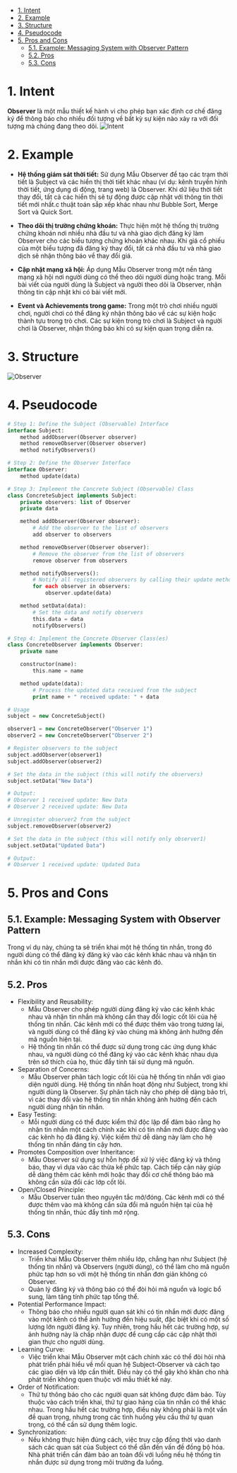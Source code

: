 - [1. Intent](#1-intent)
- [2. Example](#2-example)
- [3. Structure](#3-structure)
- [4. Pseudocode](#4-pseudocode)
- [5. Pros and Cons](#5-pros-and-cons)
  - [5.1. Example: Messaging System with Observer Pattern](#51-example-messaging-system-with-observer-pattern)
  - [5.2. Pros](#52-pros)
  - [5.3. Cons](#53-cons)

# 1. Intent
**Observer** là một mẫu thiết kế hành vi cho phép bạn xác định cơ chế đăng ký để thông báo cho nhiều đối tượng về bất kỳ sự kiện nào xảy ra với đối tượng mà chúng đang theo dõi.
![Intent](image-1.png)

# 2. Example

- **Hệ thống giám sát thời tiết:** Sử dụng Mẫu Observer để tạo các trạm thời tiết là Subject và các hiển thị thời tiết khác nhau (ví dụ: kênh truyền hình thời tiết, ứng dụng di động, trang web) là Observer. Khi dữ liệu thời tiết thay đổi, tất cả các hiển thị sẽ tự động được cập nhật với thông tin thời tiết mới nhất.c thuật toán sắp xếp khác nhau như Bubble Sort, Merge Sort và Quick Sort.

- **Theo dõi thị trường chứng khoán:** Thực hiện một hệ thống thị trường chứng khoán nơi nhiều nhà đầu tư và nhà giao dịch đăng ký làm Observer cho các biểu tượng chứng khoán khác nhau. Khi giá cổ phiếu của một biểu tượng đã đăng ký thay đổi, tất cả nhà đầu tư và nhà giao dịch sẽ nhận thông báo về thay đổi giá.

- **Cập nhật mạng xã hội:** Áp dụng Mẫu Observer trong một nền tảng mạng xã hội nơi người dùng có thể theo dõi người dùng hoặc trang. Mỗi bài viết của người dùng là Subject và người theo dõi là Observer, nhận thông tin cập nhật khi có bài viết mới.

- **Event và Achievements trong game:** Trong một trò chơi nhiều người chơi, người chơi có thể đăng ký nhận thông báo về các sự kiện hoặc thành tựu trong trò chơi. Các sự kiện trong trò chơi là Subject và người chơi là Observer, nhận thông báo khi có sự kiện quan trọng diễn ra.

# 3. Structure
![Observer](image.png)

# 4. Pseudocode
```php
# Step 1: Define the Subject (Observable) Interface
interface Subject:
    method addObserver(Observer observer)
    method removeObserver(Observer observer)
    method notifyObservers()

# Step 2: Define the Observer Interface
interface Observer:
    method update(data)

# Step 3: Implement the Concrete Subject (Observable) Class
class ConcreteSubject implements Subject:
    private observers: list of Observer
    private data

    method addObserver(Observer observer):
        # Add the observer to the list of observers
        add observer to observers

    method removeObserver(Observer observer):
        # Remove the observer from the list of observers
        remove observer from observers

    method notifyObservers():
        # Notify all registered observers by calling their update method
        for each observer in observers:
            observer.update(data)

    method setData(data):
        # Set the data and notify observers
        this.data = data
        notifyObservers()

# Step 4: Implement the Concrete Observer Class(es)
class ConcreteObserver implements Observer:
    private name

    constructor(name):
        this.name = name

    method update(data):
        # Process the updated data received from the subject
        print name + " received update: " + data

# Usage
subject = new ConcreteSubject()

observer1 = new ConcreteObserver("Observer 1")
observer2 = new ConcreteObserver("Observer 2")

# Register observers to the subject
subject.addObserver(observer1)
subject.addObserver(observer2)

# Set the data in the subject (this will notify the observers)
subject.setData("New Data")

# Output:
# Observer 1 received update: New Data
# Observer 2 received update: New Data

# Unregister observer2 from the subject
subject.removeObserver(observer2)

# Set the data in the subject (this will notify only observer1)
subject.setData("Updated Data")

# Output:
# Observer 1 received update: Updated Data

```
# 5. Pros and Cons
## 5.1. Example: Messaging System with Observer Pattern
Trong ví dụ này, chúng ta sẽ triển khai một hệ thống tin nhắn, trong đó người dùng có thể đăng ký đăng ký vào các kênh khác nhau và nhận tin nhắn khi có tin nhắn mới được đăng vào các kênh đó.
## 5.2. Pros
- Flexibility and Reusability:
  - Mẫu Observer cho phép người dùng đăng ký vào các kênh khác nhau và nhận tin nhắn mà không cần thay đổi logic cốt lõi của hệ thống tin nhắn. Các kênh mới có thể được thêm vào trong tương lai, và người dùng có thể đăng ký vào chúng mà không ảnh hưởng đến mã nguồn hiện tại.
  - Hệ thống tin nhắn có thể được sử dụng trong các ứng dụng khác nhau, và người dùng có thể đăng ký vào các kênh khác nhau dựa trên sở thích của họ, thúc đẩy tính tái sử dụng mã nguồn.
- Separation of Concerns:
  -  Mẫu Observer phân tách logic cốt lõi của hệ thống tin nhắn với giao diện người dùng. Hệ thống tin nhắn hoạt động như Subject, trong khi người dùng là Observer. Sự phân tách này cho phép dễ dàng bảo trì, vì các thay đổi vào hệ thống tin nhắn không ảnh hưởng đến cách người dùng nhận tin nhắn.
- Easy Testing:
  - Mỗi người dùng có thể được kiểm thử độc lập để đảm bảo rằng họ nhận tin nhắn một cách chính xác khi có tin nhắn mới được đăng vào các kênh họ đã đăng ký. Việc kiểm thử dễ dàng này làm cho hệ thống tin nhắn đáng tin cậy hơn.
- Promotes Composition over Inheritance:
  - Mẫu Observer sử dụng sự hỗn hợp để xử lý việc đăng ký và thông báo, thay vì dựa vào các thừa kế phức tạp. Cách tiếp cận này giúp dễ dàng thêm các kênh mới hoặc thay đổi cơ chế thông báo mà không cần sửa đổi các lớp cốt lõi.
- Open/Closed Principle:
  - Mẫu Observer tuân theo nguyên tắc mở/đóng. Các kênh mới có thể được thêm vào mà không cần sửa đổi mã nguồn hiện tại của hệ thống tin nhắn, thúc đẩy tính mở rộng.
  
## 5.3. Cons
-  Increased Complexity:
   -  Triển khai Mẫu Observer thêm nhiều lớp, chẳng hạn như Subject (hệ thống tin nhắn) và Observers (người dùng), có thể làm cho mã nguồn phức tạp hơn so với một hệ thống tin nhắn đơn giản không có Observer.
   -  Quản lý đăng ký và thông báo có thể đòi hỏi mã nguồn và logic bổ sung, làm tăng tính phức tạp tổng thể.
-  Potential Performance Impact:
   -  Thông báo cho nhiều người quan sát khi có tin nhắn mới được đăng vào một kênh có thể ảnh hưởng đến hiệu suất, đặc biệt khi có một số lượng lớn người đăng ký. Tuy nhiên, trong hầu hết các trường hợp, sự ảnh hưởng này là chấp nhận được để cung cấp các cập nhật thời gian thực cho người dùng.
-  Learning Curve:
   -  Việc triển khai Mẫu Observer một cách chính xác có thể đòi hỏi nhà phát triển phải hiểu về mối quan hệ Subject-Observer và cách tạo các giao diện và lớp cần thiết. Điều này có thể gây khó khăn cho nhà phát triển không quen thuộc với mẫu thiết kế này.
-  Order of Notification:
   -  Thứ tự thông báo cho các người quan sát không được đảm bảo. Tùy thuộc vào cách triển khai, thứ tự giao hàng của tin nhắn có thể khác nhau. Trong hầu hết các trường hợp, điều này không phải là một vấn đề quan trọng, nhưng trong các tình huống yêu cầu thứ tự quan trọng, có thể cần sử dụng thêm logic.
-  Synchronization:
   -  Nếu không thực hiện đúng cách, việc truy cập đồng thời vào danh sách các quan sát của Subject có thể dẫn đến vấn đề đồng bộ hóa. Nhà phát triển cần đảm bảo an toàn đối với luồng nếu hệ thống tin nhắn được sử dụng trong môi trường đa luồng.